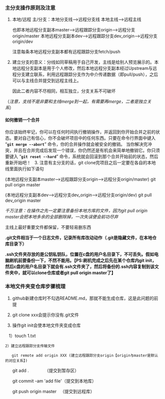 ### 主分支操作原则及注意

1. 本地/远程 主/分支：本地分支线——>远程分支线 本地主线——>远程主线  

   也即本地远程分支副本master——>远程跟踪分支origin——>远程分支origin/master 本地远程分支副本dev——>远程跟踪分支dev_origin——>远程分支origin/dev
   
   注意每条本地远程分支副本都有远程跟踪分支fetch/push
   
2. 建立分支的意义：分线如同草稿用于自己开发，主线是给别人预览展示的。本地远程分支副本是用于个人修改，然后本地远程分支副本经过Upstream与远程分支建立联系，利用远程跟踪分支作为中介传递数据（即pull/push），之后可以与主线合并提交到远程主线上。

   因此二者内容不尽相同，相互独立，分支关系不可破坏
   
  （*注意，支线不是非要和主线merge到一起，有需要再merge，二者是独立关系*）
  
   #### 如何撤销一个合并
   你应该始终牢记，你可以在任何时间执行撤销操作，并返回到你开始合并之前的状态。要对自己有信心，你不会破坏项目中的任何东西。只要在命令行界面中键入 “**````git merge --abort````**” 命令，你的合并操作就会被安全的撤销。
   当你解决完冲突，并且在合并完成后发现一个错误，你仍然还是有机会来简单地撤销它。你只须要键入 “**````git reset --hard````**” 命令，系统就会回滚到那个合并开始前的状态，然后重新开始吧！
   
3. 注意有主分支的话，git clone完项目之后一定要在各自的本地线里面执行如下语句

   (本地远程分支副本master——>远程跟踪分支origin——>远程分支origin/master)
   git pull origin master
   
   (本地远程分支副本dev——>远程分支dev_origin——>远程分支origin/dev)
   git pull dev_origin master
   
 *千万注意：在操作之先一定要注意备份本地方库的文件，因为git pull origin master会把本地多余的全部删除掉，一次失误便会前功尽弃* 
 
 主线上最好重要文件都保留，不要轻易删东西
 
 **.git文件相当于一个日志文件，记录所有库改动动作（.git是隐藏文件，在本地仓库目录下）**
 
 **.ssh文件夹存放的是公钥私钥队，位置在c盘的用户名目录下，不可丢失。假如电脑刷机前要备份一下，不然不能用。【PS:刷机完成之后先在某个仓库内git init，然后c盘的用户名目录下就会有.ssh文件夹了，然后将备份的.ssh内容复制到该文件夹中，就可以clone仓库或者git pull origin master了】**
 
 ### 本地文件夹变仓库步骤梳理
 
 1. github新建仓库时不勾选README.md，那就不能生成仓库，这是此问题的前提
 
 2. git clone xxx会提示你没有.git文件 
 
 3. 操作git init会使本地文件夹变成仓库
 
    1）touch 1.txt 
    
    2）建立远程跟踪分支传输文件
    
       git remote add origin XXX (建立远程跟踪分支origin【origin与master是默认的对应关系】)
       
       git add .               （提交到暂存区）
       
       git commit -am 'add file'（提交到本地库）
       
       git push origin master   （提交到远程库）
